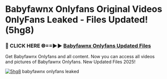 # Babyfawnx Onlyfans Original Videos 0nlyFans Leaked - Files Updated! (5hg8)

<h3>🔴 CLICK HERE 🌐==►► <a href="https://tinyurl.com/3hn5wdd3" rel="nofollow">Babyfawnx Onlyfans Updated Files</a></h3>

Get Babyfawnx Onlyfans and all content. Now you can access all videos and pictures of Babyfawnx Onlyfans. New Updated Files 2025!

[![5hg8](https://i.imgur.com/4HnBqBT.gif)](https://tinyurl.com/3hn5wdd3)
babyfawnx onlyfans leaked